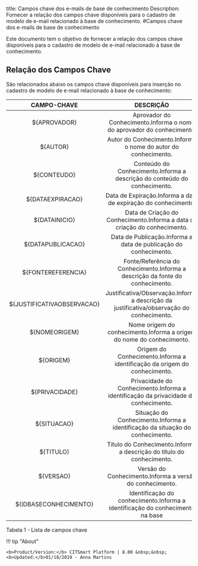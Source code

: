 title: Campos chave dos e-mails de base de conhecimento
Description: Fornecer a relação dos campos chave disponíveis para o cadastro de modelo de e-mail relacionado à base de conhecimento.
#Campos chave dos e-mails de base de conhecimento


Este documento tem o objetivo de fornecer a relação dos campos chave disponíveis
para o cadastro de modelo de e-mail relacionado à base de conhecimento.

Relação dos Campos Chave
----------------------------

São relacionados abaixo os campos chave disponíveis para inserção no cadastro de
modelo de e-mail relacionado à base de conhecimento:

|         CAMPO-CHAVE        |                                         DESCRIÇÃO                                         |
|:--------------------------:|:-----------------------------------------------------------------------------------------:|
|        ${APROVADOR}        |           Aprovador do Conhecimento.Informa o nome do aprovador do conhecimento.          |
|          ${AUTOR}          |               Autor do Conhecimento.Informa o nome do autor do conhecimento.              |
|         ${CONTEUDO}        |         Conteúdo do Conhecimento.Informa a descrição do conteúdo do conhecimento.         |
|      ${DATAEXPIRACAO}      |               Data de Expiração.Informa a data de expiração do conhecimento.              |
|        ${DATAINICIO}       |         Data de Criação do Conhecimento.Informa a data de criação do conhecimento.        |
|      ${DATAPUBLICACAO}     |              Data de Publicação.Informa a data de publicação do conhecimento.             |
|     ${FONTEREFERENCIA}     |       Fonte/Referência do Conhecimento.Informa a descrição da fonte do conhecimento.      |
| ${JUSTIFICATIVAOBSERVACAO} | Justificativa/Observação.Informa a descrição da justificativa/observação do conhecimento. |
|        ${NOMEORIGEM}       |           Nome origem do conhecimento.Informa a origem do nome do conhecimento.           |
|          ${ORIGEM}         |         Origem do Conhecimento.Informa a identificação da origem do conhecimento.         |
|       ${PRIVACIDADE}       |    Privacidade do Conhecimento.Informa a identificação da privacidade do conhecimento.    |
|         ${SITUACAO}        |       Situação do Conhecimento.Informa a identificação da situação do conhecimento.       |
|          ${TITULO}         |           Título do Conhecimento.Informa a descrição do título do conhecimento.           |
|          ${VERSAO}         |                  Versão do Conhecimento.Informa a versão do conhecimento.                 |
|    ${IDBASECONHECIMENTO}   |       Identificação do conhecimento.Informa a identificação do conhecimento na base       |

Tabela 1 - Lista de campos chave

!!! tip "About"

    <b>Product/Version:</b> CITSmart Platform | 8.00 &nbsp;&nbsp;
    <b>Updated:</b>01/18/2019 - Anna Martins
